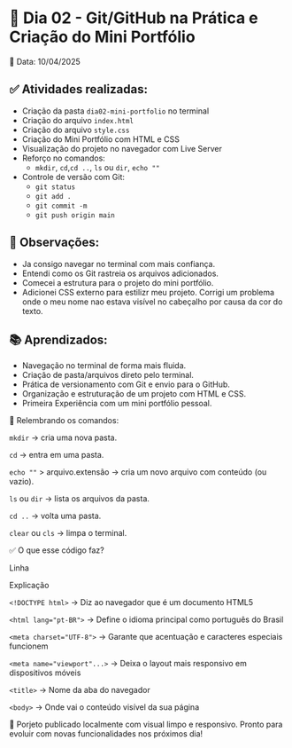 # 📒 Dia 02 - Git/GitHub na Prática e Criação do Mini Portfólio

📅 Data: 10/04/2025

## ✅ Atividades realizadas:
- Criação da pasta `dia02-mini-portfolio` no terminal
- Criação do arquivo `index.html`
- Criação do arquivo `style.css`
- Criação do Mini Portfólio com HTML e CSS
- Visualização do projeto no navegador com Live Server
- Reforço no comandos:
    - `mkdir`, `cd`,`cd ..`, `ls` ou `dir`, `echo ""`
- Controle de versão com Git:
    - `git status`
    - `git add .`
    - `git commit -m`
    - `git push origin main`

## 💭 Observações:
 - Ja consigo navegar no terminal com mais confiança.
 - Entendi como os Git rastreia os arquivos adicionados.
 - Comecei a estrutura para o projeto do mini portfólio.
 - Adicionei CSS externo para estilizr meu projeto.
  Corrigi um problema onde o meu nome nao estava visível no cabeçalho por causa da cor do texto.

 ## 📚 Aprendizados:
 - Navegação no terminal de forma mais fluida.
 - Criação de pasta/arquivos direto pelo terminal.
 - Prática de versionamento com Git e envio para o GitHub.
 - Organização e estruturação de um projeto com HTML e CSS.
 - Primeira Experiência com um mini portfólio pessoal.
 
📘 Relembrando os comandos:

`mkdir` → cria uma nova pasta.

`cd` → entra em uma pasta.

`echo ""` > arquivo.extensão → cria um novo arquivo com conteúdo (ou vazio).

`ls` ou `dir` → lista os arquivos da pasta.

`cd ..` → volta uma pasta.

`clear` ou `cls` → limpa o terminal.

✅ O que esse código faz?

Linha

Explicação

`<!DOCTYPE html>` → Diz ao navegador que é um documento HTML5

`<html lang="pt-BR">` → Define o idioma principal como português do Brasil

`<meta charset="UTF-8">` → Garante que acentuação e caracteres especiais funcionem

`<meta name="viewport"...>` → Deixa o layout mais responsivo em dispositivos móveis

`<title>` → Nome da aba do navegador

`<body>` → Onde vai o conteúdo visível da sua página


 🔗 Porjeto publicado localmente com visual limpo e responsivo. Pronto para evoluir com novas funcionalidades nos próximos dia!